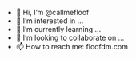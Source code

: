 - 👋 Hi, I’m @callmefloof
- 👀 I’m interested in ...
- 🌱 I’m currently learning ...
- 💞️ I’m looking to collaborate on ...
- 📫 How to reach me: floofdm.com

<!---
callmefloof/callmefloof is a ✨ special ✨ repository because its `README.md` (this file) appears on your GitHub profile.
You can click the Preview link to take a look at your changes.
--->

